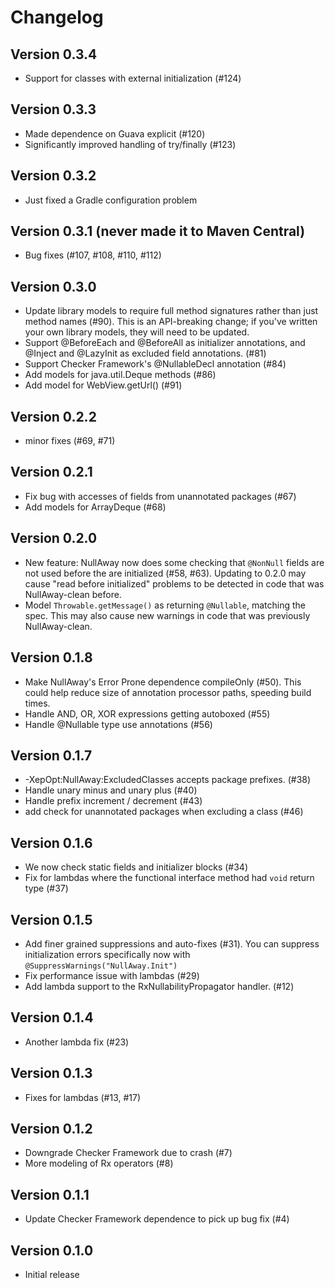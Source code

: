 Changelog
=========

Version 0.3.4
-------------
* Support for classes with external initialization (#124)

Version 0.3.3
-------------
* Made dependence on Guava explicit (#120)
* Significantly improved handling of try/finally (#123)

Version 0.3.2
-------------
* Just fixed a Gradle configuration problem

Version 0.3.1 (never made it to Maven Central)
-------------
* Bug fixes (#107, #108, #110, #112)

Version 0.3.0
-------------
* Update library models to require full method signatures rather than
  just method names (#90).  This is an API-breaking change; if you've
  written your own library models, they will need to be updated.
* Support @BeforeEach and @BeforeAll as initializer annotations, and
  @Inject and @LazyInit as excluded field annotations. (#81)
* Support Checker Framework's @NullableDecl annotation (#84)
* Add models for java.util.Deque methods (#86)
* Add model for WebView.getUrl() (#91)

Version 0.2.2
-------------
* minor fixes (#69, #71)

Version 0.2.1
-------------
* Fix bug with accesses of fields from unannotated packages (#67)
* Add models for ArrayDeque (#68)

Version 0.2.0
-------------
* New feature: NullAway now does some checking that `@NonNull` fields
  are not used before the are initialized (#58, #63).  Updating to
  0.2.0 may cause "read before initialized" problems to be detected in
  code that was NullAway-clean before.
* Model `Throwable.getMessage()` as returning `@Nullable`, matching
  the spec.  This may also cause new warnings in code that was
  previously NullAway-clean.

Version 0.1.8
-------------
* Make NullAway's Error Prone dependence compileOnly (#50).  This could help reduce size of annotation processor paths, speeding build times.
* Handle AND, OR, XOR expressions getting autoboxed (#55)
* Handle @Nullable type use annotations (#56)

Version 0.1.7
-------------
* -XepOpt:NullAway:ExcludedClasses accepts package prefixes. (#38)
* Handle unary minus and unary plus (#40)
* Handle prefix increment / decrement (#43)
* add check for unannotated packages when excluding a class (#46)

Version 0.1.6
-------------

* We now check static fields and initializer blocks (#34)
* Fix for lambdas where the functional interface method had `void` return type (#37)

Version 0.1.5
-------------
* Add finer grained suppressions and auto-fixes (#31).  You can
  suppress initialization errors specifically now with
  `@SuppressWarnings("NullAway.Init")` 
* Fix performance issue with lambdas (#29) 
* Add lambda support to the RxNullabilityPropagator handler. (#12)

Version 0.1.4
-------------
* Another lambda fix (#23)

Version 0.1.3
-------------
* Fixes for lambdas (#13, #17)

Version 0.1.2
-------------

* Downgrade Checker Framework due to crash (#7)
* More modeling of Rx operators (#8)

Version 0.1.1
-------------

* Update Checker Framework dependence to pick up bug fix (#4)


Version 0.1.0
-------------

* Initial release
